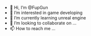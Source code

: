 - 👋 Hi, I’m @FupGun
- 👀 I’m interested in game developing
- 🌱 I’m currently learning unreal engine
- 💞️ I’m looking to collaborate on ...
- 📫 How to reach me ...

<!---
FupGun/FupGun is a ✨ special ✨ repository because its `README.md` (this file) appears on your GitHub profile.
You can click the Preview link to take a look at your changes.
--->
